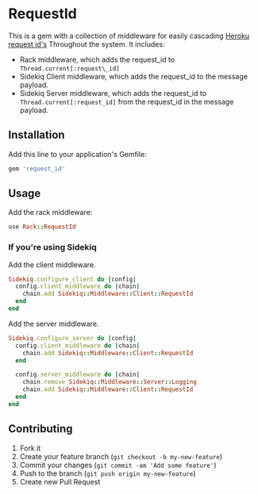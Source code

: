 # RequestId

This is a gem with a collection of middleware for easily cascading [Heroku request id's](https://devcenter.heroku.com/articles/http-request-id)
Throughout the system. It includes:

* Rack middleware, which adds the request\_id to `Thread.current[:request\_id]`
* Sidekiq Client middleware, which adds the request\_id to the message
  payload.
* Sidekiq Server middleware, which adds the request\_id to
  `Thread.current[:request_id]` from the request\_id in the message payload.

## Installation

Add this line to your application's Gemfile:

```ruby
gem 'request_id'
```

## Usage

Add the rack middleware:

```ruby
use Rack::RequestId
```

### If you're using Sidekiq

Add the client middleware.

```ruby
Sidekiq.configure_client do |config|
  config.client_middleware do |chain|
    chain.add Sidekiq::Middleware::Client::RequestId
  end
end
```

Add the server middleware.

```ruby
Sidekiq.configure_server do |config|
  config.client_middleware do |chain|
    chain.add Sidekiq::Middleware::Client::RequestId
  end

  config.server_middleware do |chain|
    chain.remove Sidekiq::Middleware::Server::Logging
    chain.add Sidekiq::Middleware::Client::RequestId
  end
end
```

## Contributing

1. Fork it
2. Create your feature branch (`git checkout -b my-new-feature`)
3. Commit your changes (`git commit -am 'Add some feature'`)
4. Push to the branch (`git push origin my-new-feature`)
5. Create new Pull Request
